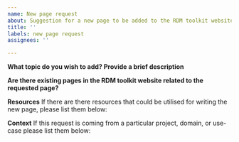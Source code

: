 ```yaml
---
name: New page request
about: Suggestion for a new page to be added to the RDM toolkit website
title: ''
labels: new page request
assignees: ''

---
```


**What topic do you wish to add? Provide a brief description**


**Are there existing pages in the RDM toolkit website related to the requested page?**


**Resources**
If there are there resources that could be utilised for writing the new page, please list them below:


**Context**
If this request is coming from a particular project, domain, or use-case please list them below:
